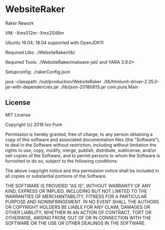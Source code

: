 # WebsiteRaker

Raker Rework

VM: -Xms512m -Xmx2048m

Ubuntu 16.04; 18.04 supported with OpenJDK11

Required Libs:
./WebsiteRaker/lib/

Required Tools:
./WebsiteRaker/malware-jail/  and  YARA 3.9.0+

Setupconfig: ./rakerConfig.json


java -classpath
./out/production/WebsiteRaker
./lib/htmlunit-driver-2.35.0-jar-with-dependencies.jar
./lib/json-20180813.jar
com.pure.Main


## License ##

MIT License

Copyright (c) 2018 Ivo Pure

Permission is hereby granted, free of charge, to any person obtaining a copy
of this software and associated documentation files (the "Software"), to deal
in the Software without restriction, including without limitation the rights
to use, copy, modify, merge, publish, distribute, sublicense, and/or sell
copies of the Software, and to permit persons to whom the Software is
furnished to do so, subject to the following conditions:

The above copyright notice and this permission notice shall be included in all
copies or substantial portions of the Software.

THE SOFTWARE IS PROVIDED "AS IS", WITHOUT WARRANTY OF ANY KIND, EXPRESS OR
IMPLIED, INCLUDING BUT NOT LIMITED TO THE WARRANTIES OF MERCHANTABILITY,
FITNESS FOR A PARTICULAR PURPOSE AND NONINFRINGEMENT. IN NO EVENT SHALL THE
AUTHORS OR COPYRIGHT HOLDERS BE LIABLE FOR ANY CLAIM, DAMAGES OR OTHER
LIABILITY, WHETHER IN AN ACTION OF CONTRACT, TORT OR OTHERWISE, ARISING FROM,
OUT OF OR IN CONNECTION WITH THE SOFTWARE OR THE USE OR OTHER DEALINGS IN THE
SOFTWARE.
